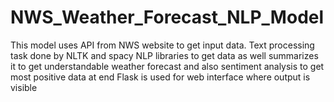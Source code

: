 # NWS_Weather_Forecast_NLP_Model
This model uses API from NWS website to get input data. Text processing task done by NLTK and spacy NLP libraries to get data as well summarizes it to get understandable weather forecast and also sentiment analysis to get most positive data at end Flask is used for web interface where output is visible   
